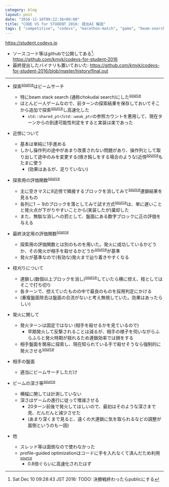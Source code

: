 ```yaml
---
category: blog
layout: post
date: "2016-12-10T09:22:36+09:00"
title: "CODE VS for STUDENT 2016: 提出AI 解説"
tags: [ "competitive", "codevs", "marathon-match", "game", "beam-search", "chokudai-search" ]
---
```


<https://student.codevs.jp>

-   ソースコード等はgithubで公開してある[^1]: <https://github.com/kmyk/codevs-for-student-2016>
-   最終提出したバイナリも置いておいた: <https://github.com/kmyk/codevs-for-student-2016/blob/master/history/final.out>

---

-   探索<sup>[source](https://github.com/kmyk/codevs-for-student-2016/blob/ce1466ade2c0734f0e50b8e49bc84be61a92f5b7/Main.cpp#L974)</sup>はビームサーチ
    -   特にbeam stack search (通称chokudai search)にした<sup>[source](https://github.com/kmyk/codevs-for-student-2016/blob/ce1466ade2c0734f0e50b8e49bc84be61a92f5b7/Main.cpp#L764)</sup>
    -   ほとんど一人ゲームなので、前ターンの探索結果を保存しておいてそこから追加で探索<sup>[source](https://github.com/kmyk/codevs-for-student-2016/blob/ce1466ade2c0734f0e50b8e49bc84be61a92f5b7/Main.cpp#L811)</sup>し高速化した
        -   `std::shared_ptr`/`std::weak_ptr`の参照カウントを悪用して、現在ターンからの到達可能性判定をすると実装は楽であった

-   近傍について
    -   基本は単純に$1$手進める
    -   しかし操作列の途中があまり改善されない問題があり、操作列として取り出して途中のみを変更する(焼き鈍しをする場合のような)近傍<sup>[source](https://github.com/kmyk/codevs-for-student-2016/blob/ce1466ade2c0734f0e50b8e49bc84be61a92f5b7/Main.cpp#L734)</sup>もたまに使う
        -   (効果はあるが、足りていない)

-   探索用の評価関数<sup>[source](https://github.com/kmyk/codevs-for-student-2016/blob/ce1466ade2c0734f0e50b8e49bc84be61a92f5b7/Main.cpp#L534)</sup>
    -   主に空きマスに8近傍で隣接するブロックを消してみて<sup>[source](https://github.com/kmyk/codevs-for-student-2016/blob/ce1466ade2c0734f0e50b8e49bc84be61a92f5b7/Main.cpp#L434)</sup>連鎖結果を見るもの
    -   各列に$1 \sim 9$のブロックを落としてみて試す方式<sup>[source](https://github.com/kmyk/codevs-for-student-2016/blob/ce1466ade2c0734f0e50b8e49bc84be61a92f5b7/Main.cpp#L467)</sup>は、単に遅いことと発火点が下がりやすいことから(実装したが)棄却した
    -   また、無駄な消しへの罰として、盤面にある数字ブロックに正の評価を与える

-   最終決定用の評価関数<sup>[source](https://github.com/kmyk/codevs-for-student-2016/blob/ce1466ade2c0734f0e50b8e49bc84be61a92f5b7/Main.cpp#L644)</sup>
    -   探索用の評価関数とは別のものを用いた。発火に成功しているかどうか、その発火が相手を殺せるかどうか<sup>[source](https://github.com/kmyk/codevs-for-student-2016/blob/ce1466ade2c0734f0e50b8e49bc84be61a92f5b7/Main.cpp#L633)</sup>が基準
    -   発火が基準なので(有効な)発火まで辿り着きやすくなる

-   枝刈りについて
    -   連鎖し(数個以上ブロックを消し)<sup>[source](https://github.com/kmyk/codevs-for-student-2016/blob/ce1466ade2c0734f0e50b8e49bc84be61a92f5b7/Main.cpp#L697)</sup>していたら横に控え、枝としてはそこで打ち切り
    -   各ターンで、控えていたものの中で最良のものを採用判定にかける
    -   (重複盤面除去は盤面の合流がないと考え無視していた。効果はあったらしい)

-   発火に関して
    -   発火ターンは固定ではない (相手を殺せるかを見ているので)
        -   早期発火して反撃されることは減るが、相手の様子を伺いながらふらふらと発火時期が揺れるため連鎖効率では損をする
    -   相手盤面を簡易に探索し、現在知られている手で殺せそうなら強制的に発火させる<sup>[source](https://github.com/kmyk/codevs-for-student-2016/blob/ce1466ade2c0734f0e50b8e49bc84be61a92f5b7/Main.cpp#L1053)</sup>

-   相手の盤面
    -   適当にビームサーチしただけ

-   ビームの深さ等<sup>[source](https://github.com/kmyk/codevs-for-student-2016/blob/ce1466ade2c0734f0e50b8e49bc84be61a92f5b7/Main.cpp#L981)</sup>
    -   横幅に関しては計測していない
    -   深さはゲームの進行に従って増減させる
        -   $20$ターン前後で発火してほしいので、最初はそのような深さまで見、だんだんと減少させた
        -   (あまり深くまで見ると、遠くの大連鎖に気を取られるなどの調整が面倒というのも一因)

-   他
    -   スレッド等は面倒なので使わなかった
    -   profile-guided optimizationはコードに手を入れなくて済んだため利用<sup>[source](https://github.com/kmyk/codevs-for-student-2016/blob/ce1466ade2c0734f0e50b8e49bc84be61a92f5b7/Makefile#L19)</sup>
        -   $0.8$倍ぐらいに高速化されたはず

[^1]: Sat Dec 10 09:28:43 JST 2016: TODO: 決勝戦終わったらpublicにする
